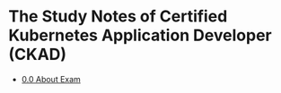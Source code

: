 # The Study Notes of Certified Kubernetes Application Developer (CKAD) 
- [0.0 About Exam](./00_exam.md)
